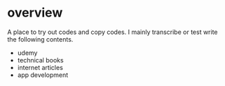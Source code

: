 # overview

A place to try out codes and copy codes. I mainly transcribe or test write the following contents.

- udemy
- technical books
- internet articles
- app development
